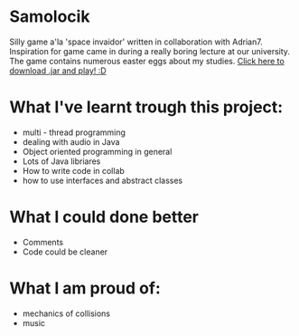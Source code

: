 # Samolocik
Silly game a'la 'space invaidor' written in collaboration with Adrian7.
Inspiration for game came in during a really boring lecture at our university. The game contains numerous easter eggs about my studies.
[Click here to download .jar and play! :D](https://github.com/paweljakubwojcik/Samolocik/releases/download/v1.0/NiewdziecznaPrzestrzen.jar)

# What I've learnt trough this project:
- multi - thread programming
- dealing with audio in Java
- Object oriented programming in general
- Lots of Java libriares
- How to write code in collab
- how to use interfaces and abstract classes

# What I could done better
- Comments
- Code could be cleaner

# What I am proud of: 
- mechanics of collisions
- music
